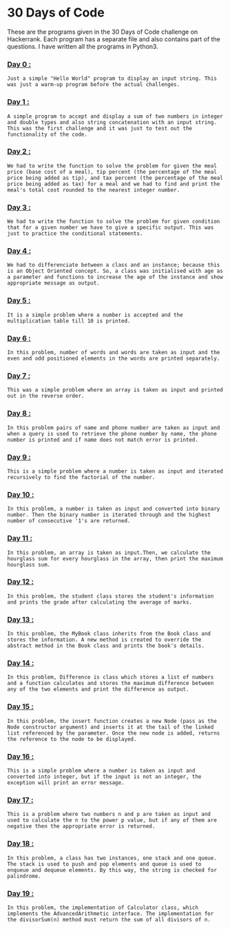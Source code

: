 # 30 Days of Code
These are the programs given in the 30 Days of Code challenge on Hackerrank. Each program has a separate file and also contains part of the questions. I have written all the programs in Python3.

### [**Day 0 :**](/30-days-of-python/SwapnanilDutta_30DOC/D0-Hello-World.py) 
```
Just a simple "Hello World" program to display an input string. This was just a warm-up program before the actual challenges.
```
### [**Day 1 :**](/30-days-of-python/SwapnanilDutta_30DOC/D1-Data-Types.py) 
```
A simple program to accept and display a sum of two numbers in integer and double types and also string concatenation with an input string. This was the first challenge and it was just to test out the functionality of the code.
```
### [**Day 2 :**](/30-days-of-python/SwapnanilDutta_30DOC/D2-Operators.py) 
```
We had to write the function to solve the problem for given the meal price (base cost of a meal), tip percent (the percentage of the meal price being added as tip), and tax percent (the percentage of the meal price being added as tax) for a meal and we had to find and print the meal's total cost rounded to the nearest integer number.
```
### [**Day 3 :**](/30-days-of-python/SwapnanilDutta_30DOC/D3-Intro-to-Conditional-Statements.py) 
```
We had to write the function to solve the problem for given condition that for a given number we have to give a specific output. This was just to practice the conditional statements.
```
### [**Day 4 :**](/30-days-of-python/SwapnanilDutta_30DOC/D4-Class-vs-Instance.py) 
```
We had to differenciate between a class and an instance; because this is an Object Oriented concept. So, a class was initialised with age as a parameter and functions to increase the age of the instance and show appropriate message as output.
```
### [**Day 5 :**](/30-days-of-python/SwapnanilDutta_30DOC/D5-Loops.py) 
```
It is a simple problem where a number is accepted and the multiplication table till 10 is printed.
```
### [**Day 6 :**](/30-days-of-python/SwapnanilDutta_30DOC/D6-Let's-Review.py) 
```
In this problem, number of words and words are taken as input and the even and odd positioned elements in the words are printed separately.
```
### [**Day 7 :**](/30-days-of-python/SwapnanilDutta_30DOC/D7-Arrays.py) 
```
This was a simple problem where an array is taken as input and printed out in the reverse order.
```
### [**Day 8 :**](/30-days-of-python/SwapnanilDutta_30DOC/D8-Dictionaries-and-Maps.py) 
```
In this problem pairs of name and phone number are taken as input and when a query is used to retrieve the phone number by name, the phone number is printed and if name does not match error is printed.
```
### [**Day 9 :**](/30-days-of-python/SwapnanilDutta_30DOC/D9-Recursion-3.py) 
```
This is a simple problem where a number is taken as input and iterated recursively to find the factorial of the number.
```
### [**Day 10 :**](/30-days-of-python/SwapnanilDutta_30DOC/D10-Binary-Numbers.py) 
```
In this problem, a number is taken as input and converted into binary number. Then the binary number is iterated through and the highest number of consecutive '1's are returned.
```
### [**Day 11 :**](/30-days-of-python/SwapnanilDutta_30DOC/D11-2D-Arrays.py) 
```
In this problem, an array is taken as input.Then, we calculate the hourglass sum for every hourglass in the array, then print the maximum hourglass sum.
```
### [**Day 12 :**](/30-days-of-python/SwapnanilDutta_30DOC/D12-Inheritance.py) 
```
In this problem, the student class stores the student's information and prints the grade after calculating the average of marks.
```
### [**Day 13 :**](/30-days-of-python/SwapnanilDutta_30DOC/D13-Abstract-Class.py) 
```
In this problem, the MyBook class inherits from the Book class and stores the information. A new method is created to override the abstract method in the Book class and prints the book's details.
```
### [**Day 14 :**](/30-days-of-python/SwapnanilDutta_30DOC/D14-Scope.py) 
```
In this problem, Difference is class which stores a list of numbers and a function calculates and stores the maximum difference between any of the two elements and print the difference as output.
```
### [**Day 15 :**](/30-days-of-python/SwapnanilDutta_30DOC/D15-Linked-List.py) 
```
In this problem, the insert function creates a new Node (pass as the Node constructor argument) and inserts it at the tail of the linked list referenced by the parameter. Once the new node is added, returns the reference to the node to be displayed.
```
### [**Day 16 :**](/30-days-of-python/SwapnanilDutta_30DOC/D16-Exceptions.py) 
```
This is a simple problem where a number is taken as input and converted into integer, but if the input is not an integer, the exception will print an error message.
```
### [**Day 17 :**](/30-days-of-python/SwapnanilDutta_30DOC/D17-More-Exceptions.py) 
```
This is a problem where two numbers n and p are taken as input and used to calculate the n to the power p value, but if any of them are negative then the appropriate error is returned.
```
### [**Day 18 :**](/30-days-of-python/SwapnanilDutta_30DOC/D18-Queues-and-Stacks.py) 
```
In this problem, a class has two instances, one stack and one queue. The stack is used to push and pop elements and queue is used to enqueue and dequeue elements. By this way, the string is checked for palindrome.
```
### [**Day 19 :**](/30-days-of-python/SwapnanilDutta_30DOC/D19-Interfaces.py) 
```
In this problem, the implementation of Calculator class, which implements the AdvancedArithmetic interface. The implementation for the divisorSum(n) method must return the sum of all divisors of n.
```